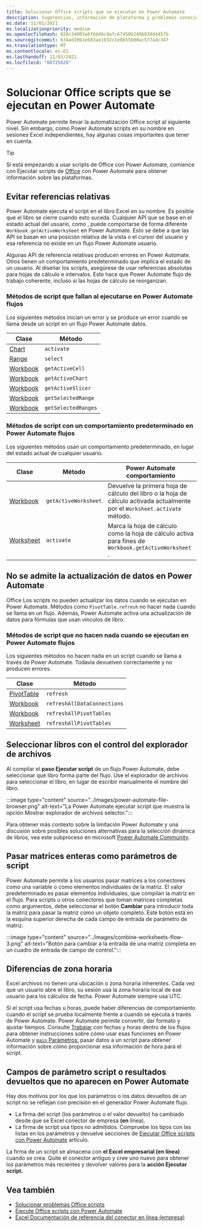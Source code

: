 ```yaml
---
title: Solucionar Office scripts que se ejecutan en Power Automate
description: Sugerencias, información de plataforma y problemas conocidos con la integración entre Office scripts y Power Automate.
ms.date: 11/01/2021
ms.localizationpriority: medium
ms.openlocfilehash: 028c34003a6f6b00c9afc67450b249b938d445fb
ms.sourcegitcommit: 634ad2061e683ae1032c1e0b55b00ac577adc34f
ms.translationtype: MT
ms.contentlocale: es-ES
ms.lasthandoff: 11/03/2021
ms.locfileid: "60725626"
---
```

# <a name="troubleshoot-office-scripts-running-in-power-automate"></a>Solucionar Office scripts que se ejecutan en Power Automate

Power Automate permite llevar la automatización Office script al siguiente nivel. Sin embargo, como Power Automate scripts en su nombre en sesiones Excel independientes, hay algunas cosas importantes que tener en cuenta.

> [!TIP]
> Si está empezando a usar scripts de Office con Power Automate, comience con Ejecutar scripts de [Office](../develop/power-automate-integration.md) con Power Automate para obtener información sobre las plataformas.

## <a name="avoid-relative-references"></a>Evitar referencias relativas

Power Automate ejecuta el script en el libro Excel en su nombre. Es posible que el libro se cierre cuando esto suceda. Cualquier API que se base en el estado actual del usuario, como , puede comportarse de forma diferente `Workbook.getActiveWorksheet` en Power Automate. Esto se debe a que las API se basan en una posición relativa de la vista o el cursor del usuario y esa referencia no existe en un flujo Power Automate usuario.

Algunas API de referencia relativas producen errores en Power Automate. Otros tienen un comportamiento predeterminado que implica el estado de un usuario. Al diseñar los scripts, asegúrese de usar referencias absolutas para hojas de cálculo e intervalos. Esto hace que Power Automate flujo de trabajo coherente, incluso si las hojas de cálculo se reorganizan.

### <a name="script-methods-that-fail-when-run-in-power-automate-flows"></a>Métodos de script que fallan al ejecutarse en Power Automate flujos

Los siguientes métodos inician un error y se produce un error cuando se llama desde un script en un flujo Power Automate datos.

| Clase | Método |
|--|--|
| [Chart](/javascript/api/office-scripts/excelscript/excelscript.chart) | `activate` |
| [Range](/javascript/api/office-scripts/excelscript/excelscript.range) | `select` |
| [Workbook](/javascript/api/office-scripts/excelscript/excelscript.workbook) | `getActiveCell` |
| [Workbook](/javascript/api/office-scripts/excelscript/excelscript.workbook) | `getActiveChart` |
| [Workbook](/javascript/api/office-scripts/excelscript/excelscript.workbook) | `getActiveSlicer` |
| [Workbook](/javascript/api/office-scripts/excelscript/excelscript.workbook) | `getSelectedRange` |
| [Workbook](/javascript/api/office-scripts/excelscript/excelscript.workbook) | `getSelectedRanges` |

### <a name="script-methods-with-a-default-behavior-in-power-automate-flows"></a>Métodos de script con un comportamiento predeterminado en Power Automate flujos

Los siguientes métodos usan un comportamiento predeterminado, en lugar del estado actual de cualquier usuario.

| Clase | Método | Power Automate comportamiento |
|--|--|--|
| [Workbook](/javascript/api/office-scripts/excelscript/excelscript.workbook) | `getActiveWorksheet` | Devuelve la primera hoja de cálculo del libro o la hoja de cálculo activada actualmente por el `Worksheet.activate` método. |
| [Worksheet](/javascript/api/office-scripts/excelscript/excelscript.worksheet) | `activate` | Marca la hoja de cálculo como la hoja de cálculo activa para fines de `Workbook.getActiveWorksheet` . |

## <a name="data-refresh-not-supported-in-power-automate"></a>No se admite la actualización de datos en Power Automate

Office Los scripts no pueden actualizar los datos cuando se ejecutan en Power Automate. Métodos como `PivotTable.refresh` no hacer nada cuando se llama en un flujo. Además, Power Automate activa una actualización de datos para fórmulas que usan vínculos de libro.

### <a name="script-methods-that-do-nothing-when-run-in-power-automate-flows"></a>Métodos de script que no hacen nada cuando se ejecutan en Power Automate flujos

Los siguientes métodos no hacen nada en un script cuando se llama a través de Power Automate. Todavía devuelven correctamente y no producen errores.

| Clase | Método |
|--|--|
| [PivotTable](/javascript/api/office-scripts/excelscript/excelscript.pivottable) | `refresh` |
| [Workbook](/javascript/api/office-scripts/excelscript/excelscript.workbook) | `refreshAllDataConnections` |
| [Workbook](/javascript/api/office-scripts/excelscript/excelscript.workbook) | `refreshAllPivotTables` |
| [Worksheet](/javascript/api/office-scripts/excelscript/excelscript.worksheet) | `refreshAllPivotTables` |

## <a name="select-workbooks-with-the-file-browser-control"></a>Seleccionar libros con el control del explorador de archivos

Al compilar el **paso Ejecutar script** de un flujo Power Automate, debe seleccionar qué libro forma parte del flujo. Use el explorador de archivos para seleccionar el libro, en lugar de escribir manualmente el nombre del libro.

:::image type="content" source="../images/power-automate-file-browser.png" alt-text="La Power Automate ejecutar script que muestra la opción Mostrar explorador de archivos selector.":::

Para obtener más contexto sobre la limitación Power Automate y una discusión sobre posibles soluciones alternativas para la selección dinámica de libros, vea este subproceso en microsoft [Power Automate Community](https://powerusers.microsoft.com/t5/Power-Automate-Ideas/Allow-for-dynamic-quot-file-quot-value-for-excel-quot-get-a-row/idi-p/103091#).

## <a name="pass-entire-arrays-as-script-parameters"></a>Pasar matrices enteras como parámetros de script

Power Automate permite a los usuarios pasar matrices a los conectores como una variable o como elementos individuales de la matriz. El valor predeterminado es pasar elementos individuales, que compilan la matriz en el flujo. Para scripts u otros conectores que toman matrices completas como argumentos, debe seleccionar el botón **Cambiar** para introducir toda la matriz para pasar la matriz como un objeto completo. Este botón está en la esquina superior derecha de cada campo de entrada de parámetro de matriz.

:::image type="content" source="../images/combine-worksheets-flow-3.png" alt-text="Botón para cambiar a la entrada de una matriz completa en un cuadro de entrada de campo de control.":::

## <a name="time-zone-differences"></a>Diferencias de zona horaria

Excel archivos no tienen una ubicación o zona horaria inherentes. Cada vez que un usuario abre el libro, su sesión usa la zona horaria local de ese usuario para los cálculos de fecha. Power Automate siempre usa UTC.

Si el script usa fechas u horas, puede haber diferencias de comportamiento cuando el script se prueba localmente frente a cuando se ejecuta a través de Power Automate. Power Automate permite convertir, dar formato y ajustar tiempos. Consulte [Trabajar](https://flow.microsoft.com/blog/working-with-dates-and-times/) con fechas y horas dentro de los flujos para obtener instrucciones sobre cómo usar esas funciones en Power Automate y [ `main` Parámetros:](../develop/power-automate-integration.md#main-parameters-pass-data-to-a-script) pasar datos a un script para obtener información sobre cómo proporcionar esa información de hora para el script.

## <a name="script-parameter-fields-or-returned-output-not-appearing-in-power-automate"></a>Campos de parámetro script o resultados devueltos que no aparecen en Power Automate

Hay dos motivos por los que los parámetros o los datos devueltos de un script no se reflejan con precisión en el generador Power Automate flujo.

- La firma del script (los parámetros o el valor devuelto) ha cambiado desde que se Excel conector de empresa **(en** línea).
- La firma de script usa tipos no admitidos. Compruebe los tipos con [](../develop/power-automate-integration.md#main-parameters-pass-data-to-a-script) las [](../develop/power-automate-integration.md#return-data-from-a-script) listas en los parámetros y devuelve secciones de [Ejecutar Office scripts con Power Automate](../develop/power-automate-integration.md) artículo.

La firma de un script se almacena con **el Excel empresarial (en línea)** cuando se crea. Quite el conector antiguo y cree uno nuevo para obtener los parámetros más recientes y devolver valores para la **acción Ejecutar script.**

## <a name="see-also"></a>Vea también

- [Solucionar problemas Office scripts](troubleshooting.md)
- [Ejecute Office scripts con Power Automate](../develop/power-automate-integration.md)
- [Excel Documentación de referencia del conector en línea (empresa)](/connectors/excelonlinebusiness/)
